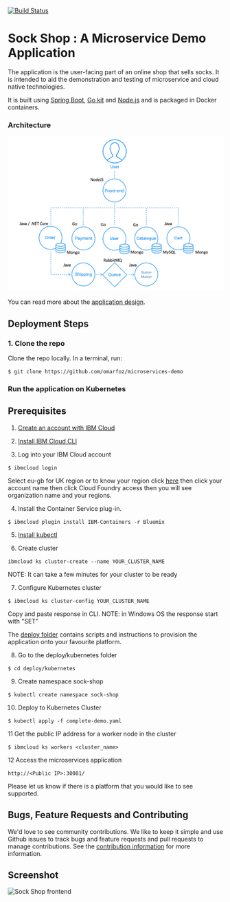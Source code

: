 [![Build Status](https://travis-ci.org/microservices-demo/microservices-demo.svg?branch=master)](https://travis-ci.org/microservices-demo/microservices-demo)

# Sock Shop : A Microservice Demo Application

The application is the user-facing part of an online shop that sells socks. It is intended to aid the demonstration and testing of microservice and cloud native technologies.

It is built using [Spring Boot](http://projects.spring.io/spring-boot/), [Go kit](http://gokit.io) and [Node.js](https://nodejs.org/) and is packaged in Docker containers.

### Architecture

![Architecture diagram](https://github.com/microservices-demo/microservices-demo.github.io/blob/HEAD/assets/Architecture.png "Architecture")

You can read more about the [application design](./internal-docs/design.md).

## Deployment Steps

### 1. Clone the repo

Clone the repo locally. In a terminal, run:

```
$ git clone https://github.com/omarfoz/microservices-demo
```

### Run the application on Kubernetes


## Prerequisites

1. [Create an account with IBM Cloud](http://ibm.biz/micro-reg)

2. [Install IBM Cloud CLI](https://console.bluemix.net/docs/cli/reference/bluemix_cli/get_started.html#getting-started)

3. Log into your IBM Cloud account 
```
$ ibmcloud login 
```

Select eu-gb for UK region or to know your region click [here](https://console.bluemix.net/iam/#/users/) 
then click your account name then click Cloud Foundry access then you will see organization name and your regions.

4. Install the Container Service plug-in.
```
$ ibmcloud plugin install IBM-Containers -r Bluemix
```

5. [Install kubectl](https://kubernetes.io/docs/tasks/tools/install-kubectl/#install-kubectl)

6. Create cluster
```
ibmcloud ks cluster-create --name YOUR_CLUSTER_NAME
```
NOTE: It can take a few minutes for your cluster to be ready

7. Configure Kubernetes cluster
```
$ ibmcloud ks cluster-config YOUR_CLUSTER_NAME
```

Copy and paste response in CLI.
NOTE: in Windows OS the response start with "SET" 


The [deploy folder](./deploy/) contains scripts and instructions to provision the application onto your favourite platform. 

8. Go to the deploy/kubernetes folder
```
$ cd deploy/kubernetes
```
9. Create namespace sock-shop
```
$ kubectl create namespace sock-shop

```
10. Deploy to Kubernetes Cluster
```
$ kubectl apply -f complete-demo.yaml
```

11 Get the public IP address for a worker node in the cluster
```
$ ibmcloud ks workers <cluster_name>
```
12 Access the microservices application
```
http://<Public IP>:30001/
```
Please let us know if there is a platform that you would like to see supported.

## Bugs, Feature Requests and Contributing

We'd love to see community contributions. We like to keep it simple and use Github issues to track bugs and feature requests and pull requests to manage contributions. See the [contribution information](.github/CONTRIBUTING.md) for more information.

## Screenshot

![Sock Shop frontend](https://github.com/microservices-demo/microservices-demo.github.io/raw/master/assets/sockshop-frontend.png)


## 
